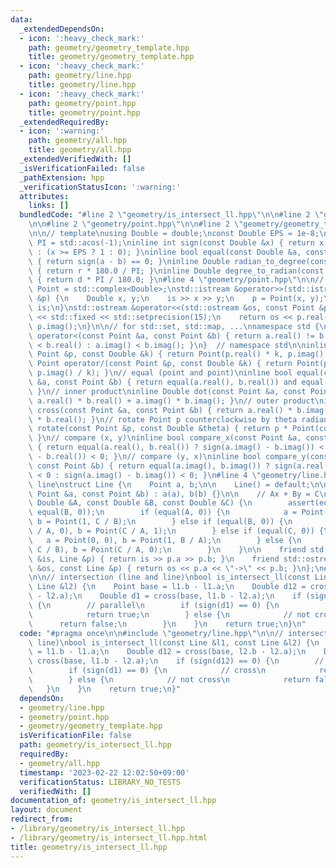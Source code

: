 ```yaml
---
data:
  _extendedDependsOn:
  - icon: ':heavy_check_mark:'
    path: geometry/geometry_template.hpp
    title: geometry/geometry_template.hpp
  - icon: ':heavy_check_mark:'
    path: geometry/line.hpp
    title: geometry/line.hpp
  - icon: ':heavy_check_mark:'
    path: geometry/point.hpp
    title: geometry/point.hpp
  _extendedRequiredBy:
  - icon: ':warning:'
    path: geometry/all.hpp
    title: geometry/all.hpp
  _extendedVerifiedWith: []
  _isVerificationFailed: false
  _pathExtension: hpp
  _verificationStatusIcon: ':warning:'
  attributes:
    links: []
  bundledCode: "#line 2 \"geometry/is_intersect_ll.hpp\"\n\n#line 2 \"geometry/line.hpp\"\
    \n\n#line 2 \"geometry/point.hpp\"\n\n#line 2 \"geometry/geometry_template.hpp\"\
    \n\n// template\nusing Double = double;\nconst Double EPS = 1e-8;\nconst Double\
    \ PI = std::acos(-1);\ninline int sign(const Double &x) { return x <= -EPS ? -1\
    \ : (x >= EPS ? 1 : 0); }\ninline bool equal(const Double &a, const Double &b)\
    \ { return sign(a - b) == 0; }\ninline Double radian_to_degree(const Double &r)\
    \ { return r * 180.0 / PI; }\ninline Double degree_to_radian(const Double &d)\
    \ { return d * PI / 180.0; }\n#line 4 \"geometry/point.hpp\"\n\n// point\nusing\
    \ Point = std::complex<Double>;\nstd::istream &operator>>(std::istream &is, Point\
    \ &p) {\n    Double x, y;\n    is >> x >> y;\n    p = Point(x, y);\n    return\
    \ is;\n}\nstd::ostream &operator<<(std::ostream &os, const Point &p) {\n    os\
    \ << std::fixed << std::setprecision(15);\n    return os << p.real() << ' ' <<\
    \ p.imag();\n}\n\n// for std::set, std::map, ...\nnamespace std {\ninline bool\
    \ operator<(const Point &a, const Point &b) { return a.real() != b.real() ? a.real()\
    \ < b.real() : a.imag() < b.imag(); }\n}  // namespace std\n\ninline Point operator*(const\
    \ Point &p, const Double &k) { return Point(p.real() * k, p.imag() * k); }\ninline\
    \ Point operator/(const Point &p, const Double &k) { return Point(p.real() / k,\
    \ p.imag() / k); }\n// equal (point and point)\ninline bool equal(const Point\
    \ &a, const Point &b) { return equal(a.real(), b.real()) and equal(a.imag(), b.imag());\
    \ }\n// inner product\ninline Double dot(const Point &a, const Point &b) { return\
    \ a.real() * b.real() + a.imag() * b.imag(); }\n// outer product\ninline Double\
    \ cross(const Point &a, const Point &b) { return a.real() * b.imag() - a.imag()\
    \ * b.real(); }\n// rotate Point p counterclockwise by theta radian\ninline Point\
    \ rotate(const Point &p, const Double &theta) { return p * Point(cos(theta), sin(theta));\
    \ }\n// compare (x, y)\ninline bool compare_x(const Point &a, const Point &b)\
    \ { return equal(a.real(), b.real()) ? sign(a.imag() - b.imag()) < 0 : sign(a.real()\
    \ - b.real()) < 0; }\n// compare (y, x)\ninline bool compare_y(const Point &a,\
    \ const Point &b) { return equal(a.imag(), b.imag()) ? sign(a.real() - b.real())\
    \ < 0 : sign(a.imag() - b.imag()) < 0; }\n#line 4 \"geometry/line.hpp\"\n\n//\
    \ line\nstruct Line {\n    Point a, b;\n\n    Line() = default;\n\n    Line(const\
    \ Point &a, const Point &b) : a(a), b(b) {}\n\n    // Ax + By = C\n    Line(const\
    \ Double &A, const Double &B, const Double &C) {\n        assert(equal(A, 0) and\
    \ equal(B, 0));\n        if (equal(A, 0)) {\n            a = Point(0, C / B),\
    \ b = Point(1, C / B);\n        } else if (equal(B, 0)) {\n            a = Point(C\
    \ / A, 0), b = Point(C / A, 1);\n        } else if (equal(C, 0)) {\n         \
    \   a = Point(0, 0), b = Point(1, B / A);\n        } else {\n            a = Point(0,\
    \ C / B), b = Point(C / A, 0);\n        }\n    }\n\n    friend std::istream &operator>>(std::istream\
    \ &is, Line &p) { return is >> p.a >> p.b; }\n    friend std::ostream &operator<<(std::ostream\
    \ &os, const Line &p) { return os << p.a << \"->\" << p.b; }\n};\n#line 4 \"geometry/is_intersect_ll.hpp\"\
    \n\n// intersection (line and line)\nbool is_intersect_ll(const Line &l1, const\
    \ Line &l2) {\n    Point base = l1.b - l1.a;\n    Double d12 = cross(base, l2.b\
    \ - l2.a);\n    Double d1 = cross(base, l1.b - l2.a);\n    if (sign(d12) == 0)\
    \ {\n        // parallel\n        if (sign(d1) == 0) {\n            // cross\n\
    \            return true;\n        } else {\n            // not cross\n      \
    \      return false;\n        }\n    }\n    return true;\n}\n"
  code: "#pragma once\n\n#include \"geometry/line.hpp\"\n\n// intersection (line and\
    \ line)\nbool is_intersect_ll(const Line &l1, const Line &l2) {\n    Point base\
    \ = l1.b - l1.a;\n    Double d12 = cross(base, l2.b - l2.a);\n    Double d1 =\
    \ cross(base, l1.b - l2.a);\n    if (sign(d12) == 0) {\n        // parallel\n\
    \        if (sign(d1) == 0) {\n            // cross\n            return true;\n\
    \        } else {\n            // not cross\n            return false;\n     \
    \   }\n    }\n    return true;\n}"
  dependsOn:
  - geometry/line.hpp
  - geometry/point.hpp
  - geometry/geometry_template.hpp
  isVerificationFile: false
  path: geometry/is_intersect_ll.hpp
  requiredBy:
  - geometry/all.hpp
  timestamp: '2023-02-22 12:02:50+09:00'
  verificationStatus: LIBRARY_NO_TESTS
  verifiedWith: []
documentation_of: geometry/is_intersect_ll.hpp
layout: document
redirect_from:
- /library/geometry/is_intersect_ll.hpp
- /library/geometry/is_intersect_ll.hpp.html
title: geometry/is_intersect_ll.hpp
---
```

